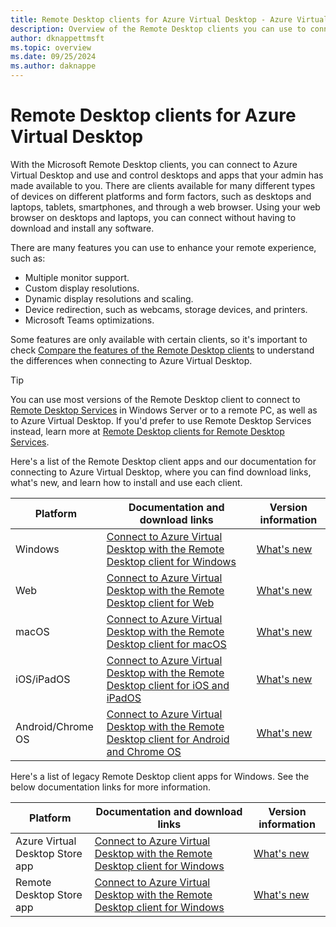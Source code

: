 ```yaml
---
title: Remote Desktop clients for Azure Virtual Desktop - Azure Virtual Desktop
description: Overview of the Remote Desktop clients you can use to connect to Azure Virtual Desktop.
author: dknappettmsft
ms.topic: overview
ms.date: 09/25/2024
ms.author: daknappe
---
```


# Remote Desktop clients for Azure Virtual Desktop

With the Microsoft Remote Desktop clients, you can connect to Azure Virtual Desktop and use and control desktops and apps that your admin has made available to you. There are clients available for many different types of devices on different platforms and form factors, such as desktops and laptops, tablets, smartphones, and through a web browser. Using your web browser on desktops and laptops, you can connect without having to download and install any software.

There are many features you can use to enhance your remote experience, such as:

- Multiple monitor support.
- Custom display resolutions.
- Dynamic display resolutions and scaling.
- Device redirection, such as webcams, storage devices, and printers.
- Microsoft Teams optimizations.

Some features are only available with certain clients, so it's important to check [Compare the features of the Remote Desktop clients](../compare-remote-desktop-clients.md?toc=%2Fazure%2Fvirtual-desktop%2Fusers%2Ftoc.json) to understand the differences when connecting to Azure Virtual Desktop.

> [!TIP]
> You can use most versions of the Remote Desktop client to connect to [Remote Desktop Services](/windows-server/remote/remote-desktop-services/welcome-to-rds) in Windows Server or to a remote PC, as well as to Azure Virtual Desktop. If you'd prefer to use Remote Desktop Services instead, learn more at [Remote Desktop clients for Remote Desktop Services](/windows-server/remote/remote-desktop-services/clients/remote-desktop-clients).

Here's a list of the Remote Desktop client apps and our documentation for connecting to Azure Virtual Desktop, where you can find download links, what's new, and learn how to install and use each client. 

| Platform | Documentation and download links | Version information |
|--|--|--|
| Windows | [Connect to Azure Virtual Desktop with the Remote Desktop client for Windows](connect-remote-desktop-client.md?tabs=windows) | [What's new](../whats-new-client-windows.md) |
| Web | [Connect to Azure Virtual Desktop with the Remote Desktop client for Web](connect-remote-desktop-client.md?tabs=web) | [What's new](/windows-server/remote/remote-desktop-services/clients/web-client-whatsnew?context=/azure/virtual-desktop/context/context) |
| macOS | [Connect to Azure Virtual Desktop with the Remote Desktop client for macOS](connect-remote-desktop-client.md?tabs=macos) | [What's new](/windows-server/remote/remote-desktop-services/clients/mac-whatsnew?context=/azure/virtual-desktop/context/context) |
| iOS/iPadOS | [Connect to Azure Virtual Desktop with the Remote Desktop client for iOS and iPadOS](connect-remote-desktop-client.md?tabs=ios-ipados) | [What's new](/windows-server/remote/remote-desktop-services/clients/ios-whatsnew?context=/azure/virtual-desktop/context/context) |
| Android/Chrome OS | [Connect to Azure Virtual Desktop with the Remote Desktop client for Android and Chrome OS](connect-remote-desktop-client.md?tabs=android) | [What's new](/windows-server/remote/remote-desktop-services/clients/android-whatsnew?context=/azure/virtual-desktop/context/context) |


Here's a list of legacy Remote Desktop client apps for Windows. See the below documentation links for more information.

| Platform | Documentation and download links | Version information |
|--|--|--|
| Azure Virtual Desktop Store app | [Connect to Azure Virtual Desktop with the Remote Desktop client for Windows](connect-legacy-windows.md?tabs=avd-store) | [What's new](../whats-new-client-windows.md) |
|Remote Desktop Store app | [Connect to Azure Virtual Desktop with the Remote Desktop client for Windows](connect-legacy-windows.md?tabs=rd-store) | [What's new](../whats-new-client-windows.md) |